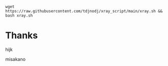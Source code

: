 ```shell
wget https://raw.githubusercontent.com/tdjnodj/xray_script/main/xray.sh && bash xray.sh
```

# Thanks

hijk

misakano
